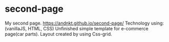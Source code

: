 # second-page
My second page. 
https://andnkt.github.io/second-page/
Technology using: (vanillaJS, HTML, CSS)
Unfinished simple template for e-commerce page(car parts). Layout created by using Css-grid.
